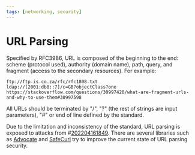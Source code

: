 ```yaml
---
tags: [networking, security]
---
```


# URL Parsing

Specified by RFC3986, URL is composed of the beginning to the end: scheme
(protocol used), authority (domain name), path, query, and fragment (access to
the secondary resources). For example:

```
ftp://ftp.is.co.za/rfc/rfc1808.txt
ldap://[2001:db8::7]/c=GB?objectClass?one
https://stackoverflow.com/questions/30997420/what-are-fragment-urls-and-why-to-use-them#30997598
```

All URLs should be terminated by "/", "?" (the rest of strings are input
parameters), "#" or end of line defined by the standard.

Due to the limitation and inconsistency of the standard, URL parsing is exposed
to attacks from #[202204161849](202204161849.md). There are several libraries such as
[Advocate][1] and [SafeCurl][2] try to improve the current state of URL parsing
security.

[1]: https://github.com/JordanMilne/Advocate
[2]: https://github.com/wkcaj/safecurl
